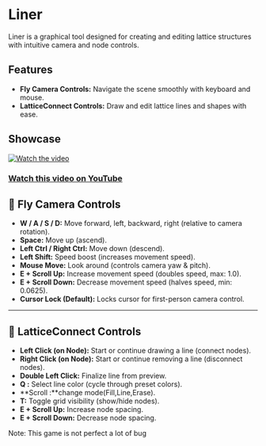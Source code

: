 # Liner

Liner is a graphical tool designed for creating and editing lattice structures with intuitive camera and node controls.

## Features
- **Fly Camera Controls:** Navigate the scene smoothly with keyboard and mouse.
- **LatticeConnect Controls:** Draw and edit lattice lines and shapes with ease.

## Showcase
[![Watch the video](https://img.youtube.com/vi/rAy-jqk0AaI/maxresdefault.jpg)](https://youtu.be/rAy-jqk0AaI)

### [Watch this video on YouTube](https://youtu.be/rAy-jqk0AaI)

## 🚀 Fly Camera Controls
- **W / A / S / D:** Move forward, left, backward, right (relative to camera rotation).
- **Space:** Move up (ascend).
- **Left Ctrl / Right Ctrl:** Move down (descend).
- **Left Shift:** Speed boost (increases movement speed).
- **Mouse Move:** Look around (controls camera yaw & pitch).
- **E + Scroll Up:** Increase movement speed (doubles speed, max: 1.0).
- **E + Scroll Down:** Decrease movement speed (halves speed, min: 0.0625).
- **Cursor Lock (Default):** Locks cursor for first-person camera control.

---

## 🎨 LatticeConnect Controls
- **Left Click (on Node):** Start or continue drawing a line (connect nodes).
- **Right Click (on Node):** Start or continue removing a line (disconnect nodes).
- **Double Left Click:** Finalize line from preview.
- **Q :** Select line color (cycle through preset colors).
- **Scroll :**change mode(Fill,Line,Erase).
- **T:** Toggle grid visibility (show/hide nodes).
- **E + Scroll Up:** Increase node spacing.
- **E + Scroll Down:** Decrease node spacing.

Note: This game is not perfect a lot of bug 


